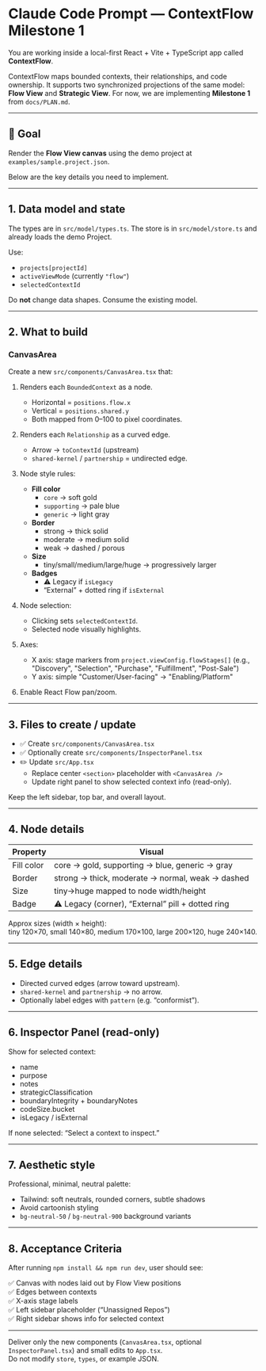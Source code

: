 # Claude Code Prompt — ContextFlow Milestone 1

You are working inside a local-first React + Vite + TypeScript app called **ContextFlow**.

ContextFlow maps bounded contexts, their relationships, and code ownership. It supports two synchronized projections of the same model: **Flow View** and **Strategic View**. For now, we are implementing **Milestone 1** from `docs/PLAN.md`.

---

## 🎯 Goal
Render the **Flow View canvas** using the demo project at `examples/sample.project.json`.

Below are the key details you need to implement.

---

## 1. Data model and state
The types are in `src/model/types.ts`. The store is in `src/model/store.ts` and already loads the demo Project.

Use:
- `projects[projectId]`
- `activeViewMode` (currently `"flow"`)
- `selectedContextId`

Do **not** change data shapes. Consume the existing model.

---

## 2. What to build

### CanvasArea
Create a new `src/components/CanvasArea.tsx` that:

1. Renders each `BoundedContext` as a node.
   - Horizontal = `positions.flow.x`
   - Vertical = `positions.shared.y`
   - Both mapped from 0–100 to pixel coordinates.

2. Renders each `Relationship` as a curved edge.
   - Arrow → `toContextId` (upstream)
   - `shared-kernel` / `partnership` = undirected edge.

3. Node style rules:
   - **Fill color**
     - `core` → soft gold
     - `supporting` → pale blue
     - `generic` → light gray
   - **Border**
     - strong → thick solid
     - moderate → medium solid
     - weak → dashed / porous
   - **Size**
     - tiny/small/medium/large/huge → progressively larger
   - **Badges**
     - ⚠ Legacy if `isLegacy`
     - “External” + dotted ring if `isExternal`

4. Node selection:
   - Clicking sets `selectedContextId`.
   - Selected node visually highlights.

5. Axes:
   - X axis: stage markers from `project.viewConfig.flowStages[]` (e.g., "Discovery", "Selection", "Purchase", "Fulfillment", "Post-Sale")
   - Y axis: simple "Customer/User-facing" → "Enabling/Platform"

6. Enable React Flow pan/zoom.

---

## 3. Files to create / update

- ✅ Create `src/components/CanvasArea.tsx`
- ✅ Optionally create `src/components/InspectorPanel.tsx`
- ✏️ Update `src/App.tsx`
  - Replace center `<section>` placeholder with `<CanvasArea />`
  - Update right panel to show selected context info (read-only).

Keep the left sidebar, top bar, and overall layout.

---

## 4. Node details

| Property | Visual |
|-----------|---------|
| Fill color | core → gold, supporting → blue, generic → gray |
| Border | strong → thick, moderate → normal, weak → dashed |
| Size | tiny→huge mapped to node width/height |
| Badge | ⚠ Legacy (corner), “External” pill + dotted ring |

Approx sizes (width × height):  
tiny 120×70, small 140×80, medium 170×100, large 200×120, huge 240×140.

---

## 5. Edge details
- Directed curved edges (arrow toward upstream).
- `shared-kernel` and `partnership` → no arrow.
- Optionally label edges with `pattern` (e.g. “conformist”).

---

## 6. Inspector Panel (read-only)

Show for selected context:
- name
- purpose
- notes
- strategicClassification
- boundaryIntegrity + boundaryNotes
- codeSize.bucket
- isLegacy / isExternal

If none selected: “Select a context to inspect.”

---

## 7. Aesthetic style

Professional, minimal, neutral palette:
- Tailwind: soft neutrals, rounded corners, subtle shadows
- Avoid cartoonish styling
- `bg-neutral-50` / `bg-neutral-900` background variants

---

## 8. Acceptance Criteria

After running `npm install && npm run dev`, user should see:

✅ Canvas with nodes laid out by Flow View positions  
✅ Edges between contexts  
✅ X-axis stage labels  
✅ Left sidebar placeholder (“Unassigned Repos”)  
✅ Right sidebar shows info for selected context  

---

Deliver only the new components (`CanvasArea.tsx`, optional `InspectorPanel.tsx`) and small edits to `App.tsx`.  
Do not modify `store`, `types`, or example JSON.
